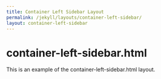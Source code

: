 ```yaml
---
title: Container Left Sidebar Layout
permalink: /jekyll/layouts/container-left-sidebar/
layout: container-left-sidebar
---
```

# container-left-sidebar.html 
This is an example of the container-left-sidebar.html layout.
